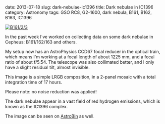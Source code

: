 date: 2013-07-18
slug: dark-nebulae-ic1396
title: Dark nebulae in IC1396
category: Astronomy
tags: GSO RC8, G2-1600, dark nebula, B161, B162, B163, IC1396

[![][0]][0]

In the past week I've worked on collecting data on some dark nebulae in
Cepheus: B161/162/163 and others.

My setup now has an AstroPhysics CCD67 focal reducer in the optical train,
which means I'm working at a focal length of about 1225 mm, and a focal ratio
of about f/5.54. The telescope was also collimated better, and I only have a
slight residual tilt, almost invisible.

This image is a simple LRGB composition, in a 2-panel mosaic with a total
integration time of 17 hours.

Please note: no noise reduction was applied!

The dark nebulae appear in a vast field of red hydrogen emissions, which is
known as the IC1396 complex.

The image can be seen on [AstroBin][1] as well.

[0]: |filename|/images/2013_B161_2_3.jpg "B161/2/3"
[1]: http://www.astrob.in/48433/ "Dark nebulae in IC1396 on AstroBin"
